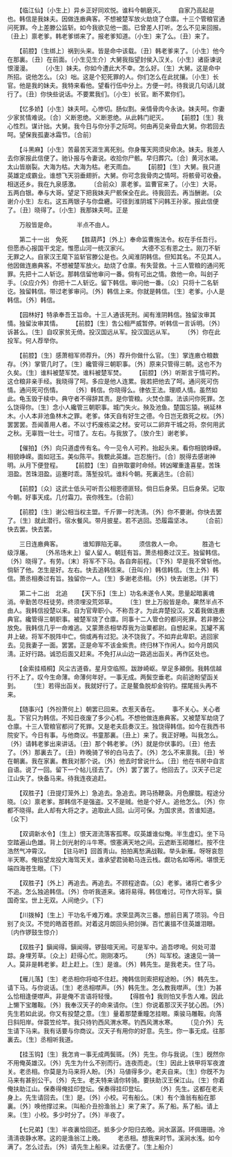 <!-- { "loadSidebar": true } -->
　　【临江仙】〔小生上〕异乡正好同欢悦。谁料今朝磨灭。 
　　自家乃高起是也。韩信是我妹夫。因做连廒典客。不想被楚军放火劫烧了仓廪。十三个管粮官通问死罪。今上差滕公监斩。如今我欲见他一面。已曾差人打听。怎么不见来回报。〔丑上〕禀老爹。韩老爹绑来了。报老爹知道。〔小生〕来了么。〔丑〕来了。 

　　【前腔】〔生绑上〕祸到头来。皆是命中该载。〔丑〕韩老爹来了。〔小生〕他今在那裏。〔丑〕在前面。〔小生见生介〕大舅我指望封侯入汉关。〔小生〕诸臣谏说恨漫漫。 
　　〔小生〕妹夫。你如今遭此大不幸。怎么好。〔生〕大舅。这是命中所招。说他怎么。〔众〕咄。这是个犯死罪的人。你们怎么在此扰攘。〔小生〕长官。他是我的妹夫。我特来看他。望看行伍中分上。方便一时。待我说几句话儿就行了。〔丑〕你快些说话。不要累我们。〔小生〕长官。断不累你们。 

　　【忆多娇】〔小生〕妹夫呵。心惨切。肠似割。亲情骨肉今永诀。妹夫呵。你妻少家贫情难说。〔合〕义断恩绝。义断恩绝。从此韩门祀灭。 
　　【前腔】〔生〕我心性烈。谋计拙。大舅。我今日与你分手之际呵。何由再见亲骨血大舅。你若回去呵。望保我孤妻冰霜节。〔合前〕 

　　【斗黑麻】〔小生〕苦最苦天涯生离死别。你身罹天网须臾命决。妹夫。我差人去你家报此信便了。驰讣报与令妻说。收拾你尸骸。早归葬穴。〔合〕黄河水竭。太山皆崩裂。大海为枯。大海为枯。老天雨血。 
　　【前腔】〔生〕大舅。我只道英雄定成霸业。谁想飞天羽垂翅折。大舅。你可念我骨肉之情呵。将骸骨可收叠。相送还乡。我在九泉感激。 
　　〔合前众〕禀老爹。监曹官来了。〔小生〕大哥。五两白银。奉与大哥。望足下把我妹夫尸骸保全在此。待我回去。再当酬谢。〔众谢介小生〕左右。这五两银子与你盘纒。可径到淮阴城下问韩王孙家。报此信便了。〔丑〕晓得了。〔小生〕我那妹夫呵。正是 

　　万般皆是命。　　　　半点不由人。 

　　第二十一出　免死 
　　【胜葫芦】〔外上〕奉命监曹施法令。权在手任吾行。但愿赤心报国干戈定。惟愿山河一统汉家兴。 
　　大德不忘有恩之士。刚刀不斩无罪之人。自家汉王麾下监斩官滕公是也。久闻淮阴韩信。但知其名。不见其人。他因做连廒典客。不想被楚军放火。劫烧了仓廪。有失营救。十三人管粮的通问死罪。先把十二人斩讫。那韩信留他审问一番。倘有可出之情。救他一命。叫刽子手。〔众应介外〕你把十二人斩讫。留下韩信。审问他一番。〔众〕只将十二名斩讫。独留韩信。带过老爹审问。〔外〕韩信上来。你就是韩信。〔生〕老爹。小人是韩信。〔外〕韩信。 

　　【园林好】特承奉吾王旨命。十三人通该死刑。闻有淮阴韩信。独留汝审其情。独留汝审其情。 
　　【前腔】〔生〕吿公相严威暂停。听韩信一言诉明。〔外〕诉甚么。〔生〕自叹家贫无倚。投汉国远从军。投汉国远从军。 
　　〔外〕你在此投军。何人荐举你。 

　　【前腔】〔生〕感萧相军师荐升。〔外〕荐升你做什么官。〔生〕掌连廒仓粮数存。〔外〕掌管几时了。〔生〕纔管得三朝职事。〔外〕原来只管得三朝。这也不为久矣。〔生〕谁料被楚军焚。谁料被楚军焚。 
　　【前腔】〔外〕听斯言于情可矜。这仓粮非亲手经。我晓得了呵。多应是他人连累。我若把他去了呵。通问死可伤情。通问死可伤情。 
　　〔外〕韩信。你晓得么。律依王法。理顺人情。虽然如此。龟玉毁于椟中。典守者不得辞其责。是你管粮。火焚仓廪。法该问你死罪。怎么饶得你。〔生〕念小人纔管三朝职事。城门失火。殃及池鱼。楚国忘猿。祸延林木。小人本非池鱼林木之罪。老爹。体天自有好生之德。今日岂无救死之权。〔外〕罢罢罢。吾闻善用人者。不以寸朽废栋梁之材。安可以二卵弃干城之将。奈何用武之秋。无辜戮一壮士。可惜了。左右。与我放了。〔放介生〕谢老爹。 

　　【催拍】〔外〕向只道虚传有名。今一见令人可矜。抬起头来。看你相貌峥嵘。相貌峥嵘。面如冠玉。美似陈平。我覩此英雄。岂忍施行。〔合〕脱得去感谢神明。从月下便登程。 
　　【前腔】〔生〕自拚取霎时命倾。转凶曜重逢喜星。苦珠泪盈。苦珠泪盈。运蹇时乖。落堑投坑。谁料今朝。死裏逃生。〔合前〕 

　　【前腔】〔众〕这武士低头可听吾公相恩德匪轻。倘日后身荣。日后身荣。记取今朝。好事天成。几付霜刀。丧你残生。〔合前〕 

　　【前腔】〔生〕谢公相当权主盟。千斤罪一时洗淸。〔外〕你不要谢。你快去罢了。〔生〕就此潜行。宿水餐风。带月披星。若不逃回。恐履霜坚冰。 
　　〔合前〕快去罢。快去罢。 

　　三日连廒典客。　　　　谁知罪陷无辜。 
　　须信救人一命。　　　　胜造七级浮屠。 
　　〔外吊场末上〕留人留人。朝廷有旨。萧丞相奏过汉王。独留韩信。〔外〕晓得了。有劳。〔末〕将军不下马。各自奔前程。〔下外〕早是我不曾斩他。倘斩了他。怎生是好。左右。快去追韩信来。〔丑叫介〕韩信韩信。〔生上外〕韩信。萧丞相奏过有旨。独留你一人。〔生〕多谢老丞相。〔外〕快去谢恩。〔并下〕 


　　第二十二出　北追 
　　【天下乐】〔生上〕功名未遂令人笑。思量起暗裏魂消。辛勤苦尽枉徒劳。终须埋没荒郊草。 
　　〔生〕世上万般皆是命。果然半点不由人。我韩信投楚以来。自为官卑职小。不称吾才。为此弃楚投汉。又着我做连廒典官。纔管得三朝职事。被楚军烧了仓廪。同事十二人管仓的都问死罪。若非滕公放免。我韩信几乎一命难逃。又蒙萧丞相举荐我为治粟都尉。自想起来。瓦罐不离井上破。将军不脱阵中亡。倘或再有过犯。决不饶我了。不如弃此卑职。逃回家去。见我妻子一面。罢罢。正是命军不该金紫贵。终归林下作闲人。如今月朗风淸。正好行路。诚恐后面又赶来。不免打从山边一路逃出函关。再作区处也。 

　　【金索挂梧桐】风尘古道昏。星月空临照。跋踄崎岖。举足多顚倒。我韩信越行不上了。叹今生命薄。命薄何年好。一事无成。两鬓空垂老。向前途盼望函关到。 
　　〔生〕若得出函关。我就好行了。正是鳌鱼脱却金钩钓。摆尾摇头再不来。 

　　【随事兴】〔外扮萧何上〕朝罢已回来。衣惹天香在。 
　　事不关心。关心者乱。下官只为韩信。不知日夜废了多少心机。不想他做连廒典客。又被楚军劫烧了仓廪。十三人管粮官都问了死罪。又是老夫启奏汉王。独饶得韩信。如今在我西书院安下。今日有事。与他商议。书童那裏。〔丑上〕来了。我正好睡。叫我怎么。〔外〕请韩老爹出来讲话。〔丑〕那个韩老爹。〔外〕就是你伏事的。〔丑〕他去了。〔外〕那裏去了。〔丑〕昨晚骑了爷的白马去了。〔外〕怎么不来禀我。〔丑〕爷在朝裏。我在家裏。教我对那个说。〔外〕他去时曾说什么。〔丑〕他在书房中自言自语。说了一回。留下一个帖儿径去了。〔外〕罢了罢了。他回去了。汉天子已定江山失了。快备马来。待我连夜追赶。 

　　【双胜子】〔丑提灯笼外上〕急追去。急追去。跨马扬鞭袅。月色朦胧。程途分晓。〔众〕禀老爹。那韩信不是强盗。又不是贼。他是个好人。追他怎么。〔外〕你都不晓得。此人却有大将之才。追取此人回。山河可保。为国求贤。苦谁知道。〔众下〕 

　　【双调新水令】〔生上〕恨天涯流落客孤寒。叹英雄谁似俺。半生虚幻。坐下马空踏遍山色雄。背上剑光射的斗牛寒。恨塞满天地之间。云遮断玉砌雕栏。按不住浩然气冲霄汉。 
　　【驻马听】回首靑山。拍拍离愁满战鞍。举头新雁。呀呀哀怨半天寒。俺指望龙投大海驾天关。谁承望君骑勒马连云栈。觑功名如等闲。堪恨无端四海苍生眼。〔下〕 

　　【双胜子】〔外上〕再追去。再追去。不顾程途杳。〔众〕老爹。诸将亡者多少不追。怎么独追韩信。〔外〕你听我道来。诸将易得。韩信难讨。可作大将军。鎭国奇宝。世上无双。人间绝少。〔下〕 

　　【川拨棹】〔生上〕干功名千难万难。求荣显两次三番。想前日离了项羽。今日别了炎汉。不觉的皓首苍颜。对着这月朗回头把剑弹。百忙裏搵不住英雄泪眼。〔内作锣鼓生惊介〕 

　　【双胜子】鎭闻得。鎭闻得。锣鼓喧天闹。可是军中。追吾啰唣。何处可潜踪。身埋芳草。〔众上〕赶得心忙。刚刚凑巧。 
　　〔外〕叫军校。速速见一骑一人。莫非是韩老爹。赶上赶上。〔生〕是谁。〔外〕韩先生。是我老夫。住了马。 

　　【雁儿落】〔生〕老丞相你将咱不住赶。掩韩信则索把程途盼。〔外〕韩先生。请下马。与你说话。〔生〕老丞相噤声。〔外〕韩先生。怎么教我噤声。〔生〕为甚么恰相逢便噤声。非是俺不言语将轻慢。 
　　【得胜令】我则怕叉手吿人难。因此上懒下宝雕鞍。〔外〕我奉汉天子的命来请你。〔生〕你说着那汉天子犹心困。〔外〕先生若如此说。你又有投楚之意。〔生〕量着那楚重瞳怎挂眼。乘骏马雕鞍。向落日斜阳岸。伴蓑笠纶竿。我只待钓西风渭水寒。钓西风渭水寒。 
　　〔见介外〕先生请下马来。我有话要与你商议。汉天子有用你的好意。先生。你一事无成。往那裏去。〔生〕丞相听我道。 

　　【挂玉钩】〔生〕我怎肯一事无成两鬓斑。〔外〕先生。你与我说。〔生〕旣然你不用俺英雄汉。〔外〕先生为什么不别而行。连夜而走。〔生〕因此上铁甲将军夜渡关。老丞相。你莫是为马来将人盼。〔外〕马値得多少。老夫自来。〔生〕你旣不为马来有甚别公干。〔外〕先生。老夫特来请你转骑。要扶助汉王保江山。〔生〕你着俺扶助江山。保奏得俺挂印登坛。保奏得挂印登坛。 
　　〔外〕先生。这都在老夫身上。先生请回去。〔生〕是。〔外〕小校。可有船么。〔末〕有个渔翁有船在那裏。〔外〕唤他撑过来。〔叫船介丑扮渔翁上〕来了来了。系了船。系了船。请上来。〔生〕小校。多少时分了。〔外〕半夜了。 

　　【七兄弟】〔生〕半夜裏恰回还。抵多少夕阳归去晚。涧水潺潺。环佩珊珊。冷淸淸夜静水寒。这的是渔翁江上晚。 
　　老丞相。想我来时节。溪涧水浅。如今满了。怎么过去。〔外〕请先生上船来。过去便了。〔生上船介〕 

